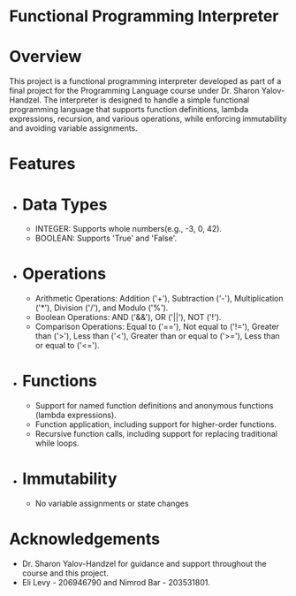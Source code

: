 # Functional Programming Interpreter
# Overview
This project is a functional programming interpreter developed as part of a final project for the Programming Language course under Dr. Sharon Yalov-Handzel. The interpreter is designed to handle a simple functional programming language that supports function definitions, lambda expressions, recursion, and various operations, while enforcing immutability and avoiding variable assignments.
# Features
* # Data Types
  * INTEGER: Supports whole numbers(e.g., -3, 0, 42).
  * BOOLEAN: Supports 'True' and 'False'.
* # Operations
   * Arithmetic Operations: Addition ('+'), Subtraction ('-'), Multiplication ('*'), Division 
('/'), and Modulo ('%').
   * Boolean Operations: AND ('&&'), OR ('||'), NOT ('!').
   * Comparison Operations: Equal to ('=='), Not equal to ('!='), Greater than ('>'), Less than ('<'), Greater than or equal to ('>='), Less than or equal to ('<=').
* # Functions
  * Support for named function definitions and anonymous functions (lambda expressions).
  * Function application, including support for higher-order functions.
  * Recursive function calls, including support for replacing traditional while loops.
* # Immutability
  * No variable assignments or state changes

# Acknowledgements
 * Dr. Sharon Yalov-Handzel for guidance and support throughout the course and this project.
 * Eli Levy - 206946790 and Nimrod Bar - 203531801.
